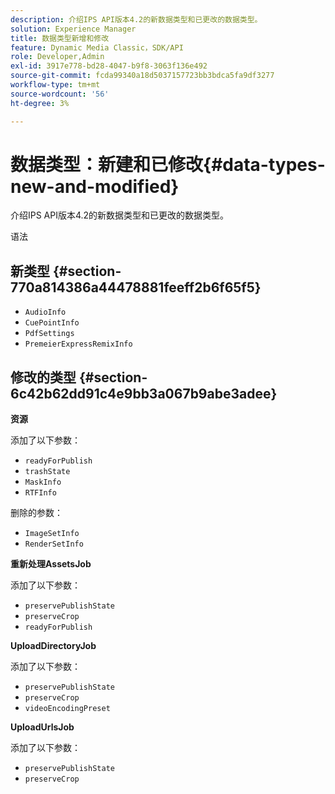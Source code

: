 ```yaml
---
description: 介绍IPS API版本4.2的新数据类型和已更改的数据类型。
solution: Experience Manager
title: 数据类型新增和修改
feature: Dynamic Media Classic，SDK/API
role: Developer,Admin
exl-id: 3917e778-bd28-4047-b9f8-3063f136e492
source-git-commit: fcda99340a18d5037157723bb3bdca5fa9df3277
workflow-type: tm+mt
source-wordcount: '56'
ht-degree: 3%

---
```


# 数据类型：新建和已修改{#data-types-new-and-modified}

介绍IPS API版本4.2的新数据类型和已更改的数据类型。

语法

## 新类型 {#section-770a814386a44478881feeff2b6f65f5}

* `AudioInfo`
* `CuePointInfo`
* `PdfSettings`
* `PremeierExpressRemixInfo`

## 修改的类型 {#section-6c42b62dd91c4e9bb3a067b9abe3adee}

**资源**

添加了以下参数：

* `readyForPublish`
* `trashState`
* `MaskInfo`
* `RTFInfo`

删除的参数：

* `ImageSetInfo`
* `RenderSetInfo`

**重新处理AssetsJob**

添加了以下参数：

* `preservePublishState`
* `preserveCrop`
* `readyForPublish`

**UploadDirectoryJob**

添加了以下参数：

* `preservePublishState`
* `preserveCrop`
* `videoEncodingPreset`

**UploadUrlsJob**

添加了以下参数：

* `preservePublishState`
* `preserveCrop`
